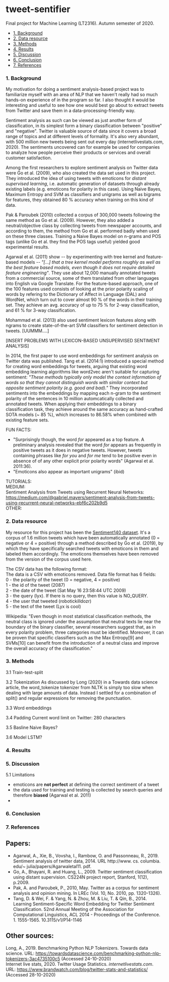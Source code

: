 # tweet-sentifier
Final project for Machine Learning (LT2316). Autumn semester of 2020. 

- [1. Background](#1-background)
- [2. Data resource](#2-data-resource)
- [3. Methods](#3-methods)
- [4. Results](#4-results)
- [5. Discussion](#5-discussion)
- [6. Conclusion](#6-conclusion)
- [7. References](#7-references)

### 1. Background
My motivation for doing a sentiment analysis-based project was to familiarize myself with an area of NLP that we haven't really had so much hands-on experience of in the program so far. I also thought it would be interesting and useful to see how one would best go about to extract tweets from Twitter and save them in a data-processing-friendly way. 

Sentiment analysis as such can be viewed as just another form of classification, in its simplest form a binary classification between "positive" and "negative". Twitter is valuable source of data since it covers a broad range of topics and at different levels of formality. It's also very abundant, with 500 million new tweets being sent out every day (internetlivestats.com, 2020). The sentiments uncovered can for example be used for companies to analyze how people perceive their products or services and overall customer satisfaction. 

Among the first researchers to explore sentiment analysis on Twitter data were Go et al. (2009), who also created the data set used in this project. They introduced the idea of using tweets with emoticons for *distant supervised learning*, i.e. automatic generation of datasets through already existing labels (e.g. emoticons for polarity in this case). Using Naive Bayes, Maximum Entropy and SVM as classifiers and unigrams as well as bigrams for features, they obtained 80 % accuracy when training on this kind of data.

Pak & Paroubek (2010) collected a corpus of 300,000 tweets following the same method as Go et al. (2009). However, they also added a neutral/objective class by collecting tweets from newspaper accounts, and according to them, the method from Go et al. performed badly when used on these three classes. Training a Naive Bayes model on n-grams and POS tags (unlike Go et al. they find the POS tags useful) yielded good experimental results. 
 
Agarwal et al. (2011) show -- by experimenting with tree kernel and feature-based models -- *"[...] that a tree kernel model performs roughly as well as the best feature based models, even though it does not require detailed feature engineering"*. They use about 12,000 manually annotated tweets from a commercial source, some of them translated from other languages into English via Google Translate. For the feature-based approach, one of the 100 features used consists of looking at the prior polarity scaling of words by refering to the Dictionary of Affect in Language (DAL) and WordNet, which turn out to cover almost 90 % of the words in their training set. They achieve an avg. accuracy of up to 75 % for 2-way classification, and 61 % for 3-way classification.

Mohammad et al. (2013) also used sentiment lexicon features along with ngrams to create state-of-the-art SVM classifiers for sentiment detection in tweets. [UUMMM....]

[INSERT PROBLEMS WITH LEXICON-BASED UNSUPERVISED SENTIMENT ANALYSIS]

In 2014, the first paper to use word embeddings for sentiment analysis on Twitter data was published. Tang et al. (2014:1) introduced a special method for creating word embeddings for tweets, arguing that existing word embedding learning algorithms like word2vec aren't suitable for capturing sentiment: *"These methods typically only  model the  context  information of words so that they cannot distinguish words with similar context but opposite sentiment polarity (e.g. good and bad)."* They incorporated sentiments into the embeddings by  mapping  each  n-gram to the sentiment polarity of the sentences in 10 million automcatically collected and annotated tweets. When applying their embeddings to a binary classification task, they achieve around the same accuracy as hand-crafted SOTA models (~ 85 %), which increases to 86.58% when combined with existing feature sets. 

FUN FACTS:<br>
- "Surprisingly though, the word *for* appeared as a top feature. A preliminary analysis revealed that the word *for* appears as frequently in positive tweets as it does in negative tweets. However, tweets containing phrases like *for you* and *for me* tend to be positive even in absence of of any other explicit prior polarity words" (Agarwal et al. 2011:36). <br>
- "Emoticons also appear as important unigrams" (ibid)        

TUTORIALS:<br>
MEDIUM:<br>
Sentiment Analysis from Tweets using Recurrent Neural Networks: https://medium.com/@gabriel.mayers/sentiment-analysis-from-tweets-using-recurrent-neural-networks-ebf6c202b9d5 <br>
OTHER:<br>

### 2. Data resource
My resource for this project has been the [Sentiment140 dataset](https://www.kaggle.com/kazanova/sentiment140). It's a corpus of 1.6 million tweets which have been automatically annotated (0 = negative or 4 = positive) through a method described by Go et al. (2019), by which they have specifically searched tweets with emoticons in them and labeled them accordingly. The emoticons themselves have been removed from the version of the corpus used here. 

The CSV data has the following format:<br>
The data is a CSV with emoticons removed. Data file format has 6 fields:<br>
0 - the polarity of the tweet (0 = negative, 4 = positive)<br>
1 - the id of the tweet (2087)<br>
2 - the date of the tweet (Sat May 16 23:58:44 UTC 2009)<br>
3 - the query (lyx). If there is no query, then this value is NO_QUERY.<br>
4 - the user that tweeted (robotickilldozr)<br>
5 - the text of the tweet (Lyx is cool)<br>

Wikipedia: "Even though in most statistical classification methods, the neutral class is ignored under the assumption that neutral texts lie near the boundary of the binary classifier, several researchers suggest that, as in every polarity problem, three categories must be identified. Moreover, it can be proven that specific classifiers such as the Max Entropy[9] and SVMs[10] can benefit from the introduction of a neutral class and improve the overall accuracy of the classification."    
 
### 3. Methods

3.1 Train-test-split

3.2 Tokenization
As discussed by Long (2020) in a Towards data science article, the word_tokenize tokenizer from NLTK is simply too slow when dealing with large amounts of data. Instead I settled for a combination of split() and regular expressions for removing the punctuation. 

3.3 Word embeddings

3.4 Padding
Current word limit on Twitter: 280 characters

3.5 Basline
Naive Bayes?

3.6 Model
LSTM?

### 4. Results

### 5. Discussion

5.1 Limitations
- emoticons are **not perfect** at defining the correct sentiment of a tweet
- the data used for training and testing is collected by search queries and therefore **biased** (Agarwal et al. 2011)
- 

### 6. Conclusion

### 7. References
## Papers:<br>
- Agarwal, A., Xie, B., Vovsha, I., Rambow, O. and Passonneau, R., 2019. Sentiment analysis of twitter data, 2014. URL http://www. cs. columbia. edu/~ julia/papers/Agarwaletal11. pdf.
- Go, A., Bhayani, R. and Huang, L., 2009. Twitter sentiment classification using distant supervision. CS224N project report, Stanford, 1(12), p.2009.
- Pak, A. and Paroubek, P., 2010, May. Twitter as a corpus for sentiment analysis and opinion mining. In LREc (Vol. 10, No. 2010, pp. 1320-1326).
- Tang, D. & Wei, F. & Yang, N. & Zhou, M. & Liu, T. & Qin, B., 2014. Learning Sentiment-Specific Word Embedding for Twitter Sentiment Classification. 52nd Annual Meeting of the Association for Computational Linguistics, ACL 2014 - Proceedings of the Conference. 1. 1555-1565. 10.3115/v1/P14-1146

## Other sources:<br>
Long, A., 2019. Benchmarking Python NLP Tokenizers. Towards data science. URL: https://towardsdatascience.com/benchmarking-python-nlp-tokenizers-3ac4735100c5 (Accessed 24-10-2020)<br>
Internet live stats, 2020. Twitter Usage Statistics. *internetlivestats.com*. URL: https://www.brandwatch.com/blog/twitter-stats-and-statistics/ (Accessed 28-10-2020)<br>